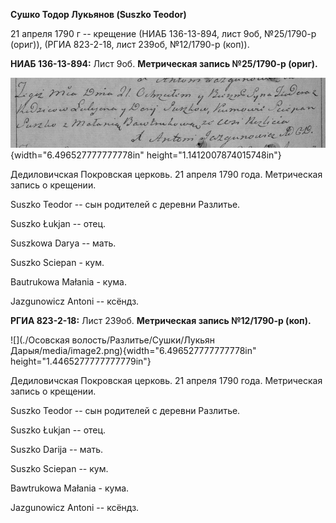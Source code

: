 **Сушко Тодор Лукьянов (Suszko Teodor)**

21 апреля 1790 г -- крещение (НИАБ 136-13-894, лист 9об, №25/1790-р
(ориг)), (РГИА 823-2-18, лист 239об, №12/1790-р (коп)).

**НИАБ 136-13-894:** Лист 9об. **Метрическая запись №25/1790-р (ориг).**

![](./media/66127ff6722d3666fe3c0ebd29df4599d477aa63.png){width="6.496527777777778in"
height="1.1412007874015748in"}

Дедиловичская Покровская церковь. 21 апреля 1790 года. Метрическая
запись о крещении.

Suszko Teodor -- сын родителей с деревни Разлитье.

Suszko Łukjan -- отец.

Suszkowa Darya -- мать.

Suszko Sciepan - кум.

Bautrukowa Małania - кума.

Jazgunowicz Antoni -- ксёндз.

**РГИА 823-2-18:** Лист 239об. **Метрическая запись №12/1790-р (коп).**

![](./Осовская волость/Разлитье/Сушки/Лукьян Дарыя/media/image2.png){width="6.496527777777778in"
height="1.4465277777777779in"}

Дедиловичская Покровская церковь. 21 апреля 1790 года. Метрическая
запись о крещении.

Suszko Teodor -- сын родителей с деревни Разлитье.

Suszko Łukjan -- отец.

Suszko Darija -- мать.

Suszko Sciepan -- кум.

Bawtrukowa Małania - кума.

Jazgunowicz Antoni -- ксёндз.
